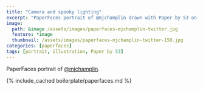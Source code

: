 ```yaml
---
title: "Camera and spooky lighting"
excerpt: "PaperFaces portrait of @mjchamplin drawn with Paper by 53 on an iPad."
image: 
  path: &image /assets/images/paperfaces-mjchamplin-twitter.jpg 
  feature: *image
  thumbnail: /assets/images/paperfaces-mjchamplin-twitter-150.jpg
categories: [paperfaces]
tags: [portrait, illustration, Paper by 53]
---
```


PaperFaces portrait of [@mjchamplin](https://twitter.com/mjchamplin).

{% include_cached boilerplate/paperfaces.md %}
